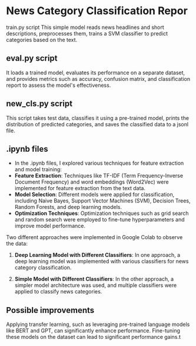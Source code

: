 # News Category Classification Repor
train.py script
This simple model reads news headlines and short descriptions, preprocesses them, trains a SVM classifier to predict categories based on the text.

## eval.py script
It loads a trained model, evaluates its performance on a separate dataset, and provides metrics such as accuracy, confusion matrix, and classification report to assess the model's effectiveness.

## new_cls.py script
This script takes test data, classifies it using a pre-trained model, prints the distribution of predicted categories, and saves the classified data to a jsonl file.

## .ipynb files
- In the .ipynb files, I explored various techniques for feature extraction and model training:
- **Feature Extraction**: Techniques like TF-IDF (Term Frequency-Inverse Document Frequency) and word embeddings (Word2Vec) were implemented for feature extraction from the text data.
- **Model Selection**: Different models were applied for classification, including Naive Bayes, Support Vector Machines (SVM), Decision Trees, Random Forests, and deep learning models.
- **Optimization Techniques**: Optimization techniques such as grid search and random search were employed to fine-tune hyperparameters and improve model performance.

Two different approaches were implemented in Google Colab to observe the data:

1. **Deep Learning Model with Different Classifiers**: In one approach, a deep learning model was implemented with various classifiers for news category classification.

2. **Simple Model with Different Classifiers**: In the other approach, a simpler model architecture was used, and multiple classifiers were applied to classify news categories.

## Possible improvements
Applying transfer learning, such as leveraging pre-trained language models like BERT and GPT, can significantly enhance performance. Fine-tuning these models on the dataset can lead to significant performance gains.t
